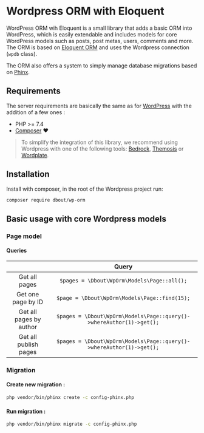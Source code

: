 # Wordpress ORM with Eloquent

WordPress ORM wih Eloquent is a small library that adds a basic ORM into WordPress, which is easily extendable and includes models for core WordPress models such as posts, post metas, users, comments and more.
The ORM is based on [Eloquent ORM](https://laravel.com/docs/8.x/eloquent) and uses the Wordpress connection (`wpdb` class).

The ORM also offers a system to simply manage database migrations based on [Phinx](https://phinx.org/).

Requirements
--------

The server requirements are basically the same as for [WordPress](https://wordpress.org/about/requirements/) with the addition of a few ones :

- PHP >= 7.4
- [Composer](https://getcomposer.org/) ❤️

> To simplify the integration of this library, we recommend using Wordpress with one of the following tools: [Bedrock](https://roots.io/bedrock/), [Themosis](https://framework.themosis.com/) or [Wordplate](https://github.com/wordplate/wordplate#readme).

Installation
--------


Install with composer, in the root of the Wordpress project run:

```bash
composer require dbout/wp-orm
```

Basic usage with core Wordpress models 
--------

### Page model

#### Queries

|  | Query |
| :---: | :---: |
| Get all pages | `$pages = \Dbout\WpOrm\Models\Page::all();` |
| Get one page by ID | `$page = \Dbout\WpOrm\Models\Page::find(15);` |
| Get all pages by author | `$pages = \Dbout\WpOrm\Models\Page::query()->whereAuthor(1)->get();` |
| Get all publish pages | `$pages = \Dbout\WpOrm\Models\Page::query()->whereAuthor(1)->get();` |

### Migration

#### Create new migration : 

```bash
php vendor/bin/phinx create -c config-phinx.php
```

#### Run migration :

```bash
php vendor/bin/phinx migrate -c config-phinx.php
```